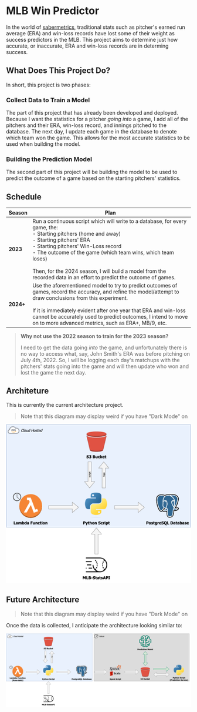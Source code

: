 # MLB Win Predictor

In the world of [sabermetrics](https://en.wikipedia.org/wiki/Sabermetrics), traditional stats such as pitcher's earned run average (ERA) and win-loss records have lost some of their weight as success predictors in the MLB. This project aims to determine just how accurate, or inaccurate, ERA and win-loss records are in determing success.

## What Does This Project Do?

In short, this project is two phases:

### Collect Data to Train a Model

The part of this project that has already been developed and deployed. Because I want the statistics for a pitcher *going into* a game, I add all of the pitchers and their ERA, win-loss record, and innings pitched to the database. The next day, I update each game in the database to denote which team won the game. This allows for the most accurate statistics to be used when building the model.

### Building the Prediction Model

The second part of this project will be building the model to be used to predict the outcome of a game based on the starting pitchers' statistics. 

## Schedule

| **Season** | **Plan**                                                                                                                                                                                                                                                                                                                                                                                  |
| ---------- | ----------------------------------------------------------------------------------------------------------------------------------------------------------------------------------------------------------------------------------------------------------------------------------------------------------------------------------------------------------------------------------------- |
| **2023**   | Run a continuous script which will write to a database, for every game, the: <br> - Starting pitchers (home and away)<br> - Starting pitchers' ERA<br> - Starting pitchers' Win-Loss record<br> - The outcome of the game (which team wins, which team loses)<br><br>Then, for the 2024 season, I will build a model from the recorded data in an effort to predict the outcome of games. |
| **2024+**  | Use the aforementioned model to try to predict outcomes of games, record the accuracy, and refine the model/attempt to draw conclusions from this experiment.<br><br> If it is immediately evident after one year that ERA and win-loss cannot be accurately used to predict outcomes, I intend to move on to more advanced metrics, such as ERA+, MB/9, etc.                             |

> **Why not use the 2022 season to train for the 2023 season?**
>
> I need to get the data going *into* the game, and unfortunately there is no way to access what, say, John Smith's ERA was before pitching on July 4th, 2022. So, I will be logging each day's matchups with the pitchers' stats going into the game and will then update who won and lost the game the next day.

## Architeture

This is currently the current architecture project.

> Note that this diagram may display weird if you have "Dark Mode" on

![arch](resources/architecture_diagram.png)

## Future Architecture

> Note that this diagram may display weird if you have "Dark Mode" on

Once the data is collected, I anticipate the architecture looking similar to:

![future_arch](resources/future_architecture_diagram.png)
